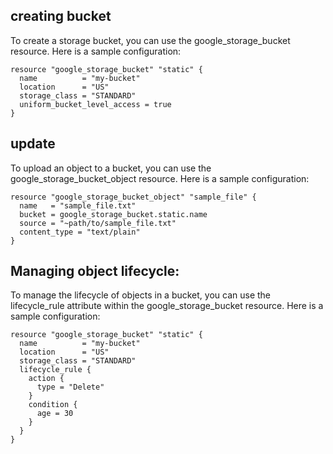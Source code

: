 ## creating bucket
To create a storage bucket, you can use the google_storage_bucket resource. Here is a sample configuration:
```
resource "google_storage_bucket" "static" {
  name          = "my-bucket"
  location      = "US"
  storage_class = "STANDARD"
  uniform_bucket_level_access = true
}
```

## update

To upload an object to a bucket, you can use the google_storage_bucket_object resource. Here is a sample configuration:

```
resource "google_storage_bucket_object" "sample_file" {
  name   = "sample_file.txt"
  bucket = google_storage_bucket.static.name
  source = "~path/to/sample_file.txt"
  content_type = "text/plain"
}
```

## Managing object lifecycle: 

To manage the lifecycle of objects in a bucket, you can use the lifecycle_rule attribute within the google_storage_bucket resource. Here is a sample configuration:

```
resource "google_storage_bucket" "static" {
  name          = "my-bucket"
  location      = "US"
  storage_class = "STANDARD"
  lifecycle_rule {
    action {
      type = "Delete"
    }
    condition {
      age = 30
    }
  }
}
```